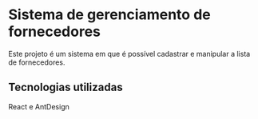# Sistema de gerenciamento de fornecedores

Este projeto é um sistema em que é possível cadastrar e manipular a lista de fornecedores.

## Tecnologias utilizadas

React e AntDesign
